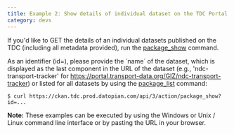 ```yaml
---
title: Example 2: Show details of individual dataset on the TDC Portal 
category: devs
---
```


If you'd like to GET the details of an individual datasets published on the TDC (including all metadata provided), run the [package_show](https://ckan.tdc.prod.datopian.com/api/3/action/package_show?id=ndc-transport-tracker) command. 

As an identifier (id=), please provide the ´name´ of the dataset, which is displayed as the last component in the URL of the dataset (e.g., 'ndc-transport-tracker' for https://portal.transport-data.org/GIZ/ndc-transport-tracker) or listed for all datasets by using the [package_list](https://ckan.tdc.prod.datopian.com/api/3/action/package_list) command:

~~~
$ curl https://ckan.tdc.prod.datopian.com/api/3/action/package_show?id=...
~~~

__Note:__
These examples can be executed by using the Windows or Unix / Linux command line interface or by pasting the URL in your browser.
